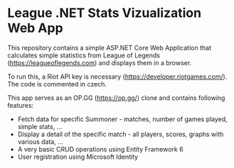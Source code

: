 # League .NET Stats Vizualization Web App
This repository contains a simple ASP.NET Core Web Application that calculates simple statistics from League of Legends (https://leagueoflegends.com) and displays them in a browser. 

To run this, a Riot API key is necessary (https://developer.riotgames.com/). The code is commented in czech.

This app serves as an OP.GG (https://op.gg/) clone and contains following features:
 - Fetch data for specific Summoner - matches, number of games played, simple stats, ...
 - Display a detail of the specific match - all players, scores, graphs with various data, ...
 - A very basic CRUD operations using Entity Framework 6
 - User registration using Microsoft Identity

